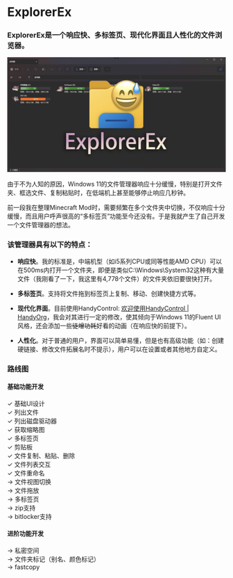 # ExplorerEx

### ExplorerEx是一个响应快、多标签页、现代化界面且人性化的文件浏览器。

![Preview](https://github.com/DearVa/ExplorerEx/blob/master/Images/preview.png)

由于不为人知的原因，Windows 11的文件管理器响应十分缓慢，特别是打开文件夹、框选文件、复制粘贴时，在低端机上甚至能够停止响应几秒钟。

前一段我在整理Minecraft Mod时，需要频繁在多个文件夹中切换，不仅响应十分缓慢，而且用户呼声很高的“多标签页”功能至今还没有。于是我就产生了自己开发一个文件管理器的想法。



### 该管理器具有以下的特点：

* **响应快**。我的标准是，中端机型（如i5系列CPU或同等性能AMD CPU）可以在500ms内打开一个文件夹，即便是类似C:\Windows\System32这种有大量文件（我刚看了一下，我这里有4,778个文件）的文件夹依旧要很快打开。

* **多标签页**。支持将文件拖到标签页上复制、移动、创建快捷方式等。

* **现代化界面**。目前使用HandyControl: [欢迎使用HandyControl | HandyOrg](https://handyorg.github.io/handycontrol/)，我会对其进行一定的修改，使其倾向于Windows 11的Fluent UI风格，还会添加一些~~徒增功耗~~好看的动画（在响应快的前提下）。

* **人性化**。对于普通的用户，界面可以简单易懂，但是也有高级功能（如：创建硬链接、修改文件拓展名时不提示），用户可以在设置或者其他地方自定义。

  

### 路线图
#### 基础功能开发
✓ 基础UI设计  
✓ 列出文件  
✓ 列出磁盘驱动器  
✓ 获取缩略图  
✓ 多标签页  
✓ 剪贴板  
✓ 文件复制、粘贴、删除  
✓ 文件列表交互  
✓ 文件重命名  
→ 文件视图切换  
→ 文件拖放  
→ 多标签页  
→ zip支持  
→ bitlocker支持  

#### 进阶功能开发
→ 私密空间  
→ 文件夹标记（别名、颜色标记）  
→ fastcopy  
